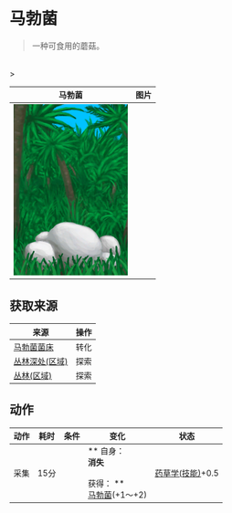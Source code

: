 # 马勃菌  
> 一种可食用的蘑菇。  
<br>  
>   
  
  马勃菌  |   图片   
 ----  |  ----:   
   |  <img decoding="async" src="Sprite/PuffballsPlant.png" href="a.md" style="max-width:300px;max-height:300px;">   
  
## 获取来源  
来源  |  操作  
----  |  ----  
[马勃菌菌床](MushroomBedPuffballs.md)  |  转化  
[丛林深处(区域)](DeepJungle.md)  |  探索  
[丛林(区域)](Jungle.md)  |  探索  
## 动作  
动作  |  耗时  |  条件  |  变化  |  状态  
----  |  ----  |  ----  |  ----  |  ----  
采集<br>  |  15分  |    |  ** 自身：**<br>消失<br><br>** 获得： **<br>  [马勃菌](Puffballs.md)(+1～+2)<br>  |  [药草学(技能)](Skill_Herbology.md)+0.5  


<script>document.title="马勃菌 - 卡牌生存百科 Card Survival Wiki";</script>